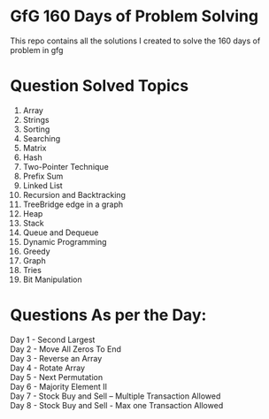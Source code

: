 # GfG 160 Days of Problem Solving
This repo contains all the solutions I created to solve the 160 days of problem in gfg

# Question Solved Topics
1. Array
2. Strings
3. Sorting
4. Searching
5. Matrix
6. Hash
7. Two-Pointer Technique
8. Prefix Sum
9. Linked List
10. Recursion and Backtracking
11. TreeBridge edge in a graph
12. Heap
13. Stack
14. Queue and Dequeue
15. Dynamic Programming
16. Greedy
17. Graph
18. Tries
19. Bit Manipulation

# Questions As per the Day: 
Day 1 - Second Largest <br/>
Day 2 - Move All Zeros To End <br/>
Day 3 - Reverse an Array <br/>
Day 4 - Rotate Array <br/>
Day 5 - Next Permutation <br/>
Day 6 - Majority Element II <br/>
Day 7 - Stock Buy and Sell – Multiple Transaction Allowed <br />
Day 8 - Stock Buy and Sell - Max one Transaction Allowed <br/>
